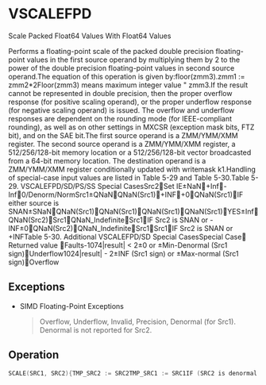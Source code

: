 # VSCALEFPD

Scale Packed Float64 Values With Float64 Values

Performs a floating-point scale of the packed double precision floating-point values in the first source operand by multiplying them by 2 to the power of the double precision floating-point values in second source operand.The equation of this operation is given by:floor(zmm3).zmm1 := zmm2*2Floor(zmm3) means maximum integer value  " zmm3.If the result cannot be represented in double precision, then the proper overflow response (for positive scaling operand), or the proper underflow response (for negative scaling operand) is issued.
The overflow and underflow responses are dependent on the rounding mode (for IEEE-compliant rounding), as well as on other settings in MXCSR (exception mask bits, FTZ bit), and on the SAE bit.The first source operand is a ZMM/YMM/XMM register.
The second source operand is a ZMM/YMM/XMM register, a 512/256/128-bit memory location or a 512/256/128-bit vector broadcasted from a 64-bit memory location.
The destination operand is a ZMM/YMM/XMM register conditionally updated with writemask k1.Handling of special-case input values are listed in Table 5-29 and Table 5-30.Table 5-29.
VSCALEFPD/SD/PS/SS Special CasesSrc2Set IE±NaN+Inf-Inf0/Denorm/NormSrc1±QNaNQNaN(Src1)+INF+0QNaN(Src1)IF either source is SNAN±SNaNQNaN(Src1)QNaN(Src1)QNaN(Src1)QNaN(Src1)YES±InfQNaN(Src2)Src1QNaN_IndefiniteSrc1IF Src2 is SNAN or -INF±0QNaN(Src2)QNaN_IndefiniteSrc1Src1IF Src2 is SNAN or +INFTable 5-30.
Additional VSCALEFPD/SD Special CasesSpecial Case Returned value Faults-1074|result| < 2±0 or ±Min-Denormal (Src1 sign)Underflow1024|result|   -  2±INF (Src1 sign) or ±Max-normal (Src1 sign)Overflow

## Exceptions

- SIMD Floating-Point Exceptions
  > Overflow, Underflow, Invalid, Precision, Denormal (for Src1).
  > Denormal is not reported for Src2.

## Operation

```C
SCALE(SRC1, SRC2){TMP_SRC2 := SRC2TMP_SRC1 := SRC1IF (SRC2 is denormal AND MXCSR.DAZ) THEN TMP_SRC2=0IF (SRC1 is denormal AND MXCSR.DAZ) THEN TMP_SRC1=0/* SRC2 is a 64 bits floating-point value */DEST[63:0] := TMP_SRC1[63:0] * POW(2, Floor(TMP_SRC2[63:0]))}VSCALEFPD (EVEX encoded versions)(KL, VL) = (2, 128), (4, 256), (8, 512)IF (VL = 512) AND (EVEX.b = 1) AND (SRC2 *is register*)THENSET_ROUNDING_MODE_FOR_THIS_INSTRUCTION(EVEX.RC);ELSE SET_ROUNDING_MODE_FOR_THIS_INSTRUCTION(MXCSR.RC);FI;FOR j := 0 TO KL-1i := j * 64IF k1[j] OR *no writemask* THENIF (EVEX.b = 1) AND (SRC2 *is memory*)THEN DEST[i+63:i] := SCALE(SRC1[i+63:i], SRC2[63:0]);ELSE DEST[i+63:i] := SCALE(SRC1[i+63:i], SRC2[i+63:i]);FI;ELSE IF *merging-masking*; merging-maskingTHEN *DEST[i+63:i] remains unchanged*ELSE ; zeroing-maskingDEST[i+63:i] := 0FIFI;Intel C/C++ Compiler Intrinsic EquivalentVSCALEFPD __m512d _mm512_scalef_round_pd(__m512d a, __m512d b, int rounding);VSCALEFPD __m512d _mm512_mask_scalef_round_pd(__m512d s, __mmask8 k, __m512d a, __m512d b, int rounding);VSCALEFPD __m512d _mm512_maskz_scalef_round_pd(__mmask8 k, __m512d a, __m512d b, int rounding);VSCALEFPD __m512d _mm512_scalef_pd(__m512d a, __m512d b);VSCALEFPD __m512d _mm512_mask_scalef_pd(__m512d s, __mmask8 k, __m512d a, __m512d b);VSCALEFPD __m512d _mm512_maskz_scalef_pd(__mmask8 k, __m512d a, __m512d b);VSCALEFPD __m256d _mm256_scalef_pd(__m256d a, __m256d b);VSCALEFPD __m256d _mm256_mask_scalef_pd(__m256d s, __mmask8 k, __m256d a, __m256d b);VSCALEFPD __m256d _mm256_maskz_scalef_pd(__mmask8 k, __m256d a, __m256d b);VSCALEFPD __m128d _mm_scalef_pd(__m128d a, __m128d b);VSCALEFPD __m128d _mm_mask_scalef_pd(__m128d s, __mmask8 k, __m128d a, __m128d b);VSCALEFPD __m128d _mm_maskz_scalef_pd(__mmask8 k, __m128d a, __m128d b);
```
